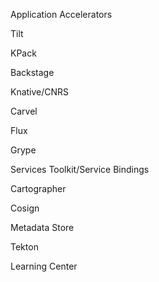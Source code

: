 Application Accelerators


Tilt


KPack


Backstage


Knative/CNRS


Carvel


Flux


Grype


Services Toolkit/Service Bindings


Cartographer


Cosign


Metadata Store


Tekton


Learning Center
